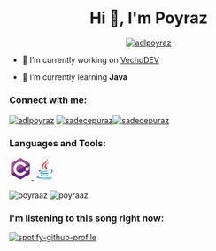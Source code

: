 <h1 align="center">Hi 👋, I'm Poyraz</h1>

<p align="center"> <a href="https://twitter.com/adlpoyraz" target="blank"><img src="https://img.shields.io/twitter/follow/adlpoyraz?logo=twitter&style=for-the-badge" alt="adlpoyraz" /></a> </p>

- 🔭 I’m currently working on [VechoDEV](https://github.com/VechoDEV)

- 🌱 I’m currently learning **Java**

<h3 align="left">Connect with me:</h3>
<p align="left">
<a href="https://twitter.com/adlpoyraz" target="blank"><img align="center" src="https://raw.githubusercontent.com/rahuldkjain/github-profile-readme-generator/master/src/images/icons/Social/twitter.svg" alt="adlpoyraz" height="30" width="40" /></a>
<a href="https://instagram.com/sadecepuraz" target="blank"><img align="center" src="https://raw.githubusercontent.com/rahuldkjain/github-profile-readme-generator/master/src/images/icons/Social/instagram.svg" alt="sadecepuraz" height="30" width="40" /></a><a href="https://open.spotify.com/user/d0glizgnhojgba84onf8kguk0" target="blank"><img align="center" src="https://www.logo.wine/a/logo/Spotify/Spotify-Icon-Logo.wine.svg" alt="sadecepuraz" height="50" width="60" /></a>
</p>

<h3 align="left">Languages and Tools:</h3>
<p align="left"> <a href="https://www.w3schools.com/cs/" target="_blank"> <img src="https://raw.githubusercontent.com/devicons/devicon/master/icons/csharp/csharp-original.svg" alt="csharp" width="40" height="40"/> </a> <a href="https://www.java.com" target="_blank"> <img src="https://raw.githubusercontent.com/devicons/devicon/master/icons/java/java-original.svg" alt="java" width="40" height="40"/> </a> </p>

<img align="center" src="https://github-readme-stats.vercel.app/api/top-langs?username=poyraaz&show_icons=true&theme=dracula&locale=en&layout=compact" alt="poyraaz" />
<img align="center" src="https://github-readme-stats.vercel.app/api?username=poyraaz&show_icons=true&theme=dracula&locale=en" alt="poyraaz" />

<p align="left">
<h3 align="left">I'm listening to this song right now:</h3>

[![spotify-github-profile](https://spotify-github-profile.vercel.app/api/view?uid=d0glizgnhojgba84onf8kguk0&cover_image=true&theme=default)](https://github.com/kittinan/spotify-github-profile)
</p>

